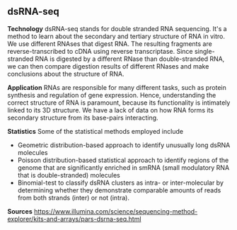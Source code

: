 ## dsRNA-seq

**Technology**
dsRNA-seq stands for double stranded RNA sequencing. It's a method to learn about the secondary and tertiary structure of RNA in vitro. We use different RNAses that digest RNA. The resulting fragments are reverse-transcribed to cDNA using reverse transcriptase. Since single-stranded RNA is digested by a different RNase than double-stranded RNA, we can then compare digestion results of different RNases and make conclusions about the structure of RNA.

**Application**
RNAs are responsible for many different tasks, such as protein synthesis and regulation of gene expression.
Hence, understanding the correct structure of RNA is paramount, because its functionality is intimately linked to its 3D structure. We have a lack of data on how RNA forms its secondary structure from its base-pairs interacting.

**Statistics**
Some of the statistical methods employed include
* Geometric distribution-based approach to identify unusually long dsRNA molecules
* Poisson distribution-based statistical approach to identify regions of the genome that are significantly enriched in smRNA (small modulatory RNA that is double-stranded) molecules
*  Binomial-test to classify dsRNA clusters as intra- or inter-molecular by determining whether they demonstrate comparable amounts of reads from both strands (inter) or not (intra).

**Sources**
https://www.illumina.com/science/sequencing-method-explorer/kits-and-arrays/pars-dsrna-seq.html
